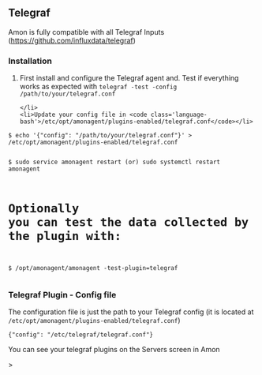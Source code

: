 ## Telegraf

<p>Amon is fully compatible with all Telegraf Inputs (<a href="https://github.com/influxdata/telegraf">https://github.com/influxdata/telegraf</a>)
</p>

<h3>Installation</h3>
<p></p>
<ol>
	<li>First install and configure the Telegraf agent and. Test if everything works as expected with  <code class="language-bash">telegraf -test -config /path/to/your/telegraf.conf</code>

	</li>
	<li>Update your config file in <code class='language-bash'>/etc/opt/amonagent/plugins-enabled/telegraf.conf</code></li>
</ol>
<pre ><code class="language-bash">$ echo '{"config": "/path/to/your/telegraf.conf"}' > /etc/opt/amonagent/plugins-enabled/telegraf.conf

$ sudo service amonagent restart (or) sudo systemctl restart amonagent

# Optionally you can test the data collected by the plugin with:
$ /opt/amonagent/amonagent -test-plugin=telegraf
</code></pre>

###  Telegraf Plugin - Config file

<p> The configuration file is just the path to your Telegraf config (it is located at <code class='language-bash'>/etc/opt/amonagent/plugins-enabled/telegraf.conf</code>)</p>


<pre><code class="language-bash">{"config": "/etc/telegraf/telegraf.conf"}</code></pre>

<p>You can see your telegraf plugins on the Servers screen in Amon</p>

<div class="image_wrapper"><img src="/assets/img/screenshots/telegraf.png" alt=""></div>>